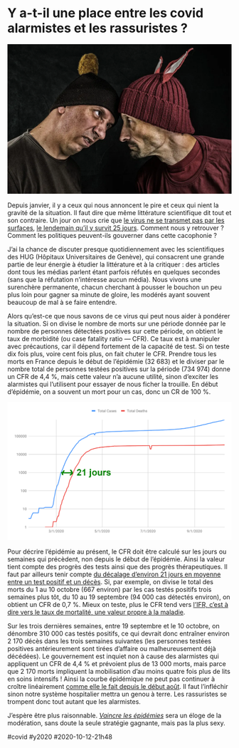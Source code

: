 # Y a-t-il une place entre les covid alarmistes et les rassuristes ?

![Image by Szilárd Szabó from Pixabay](_i/fight-3391878_1920.webp)

Depuis janvier, il y a ceux qui nous annoncent le pire et ceux qui nient la gravité de la situation. Il faut dire que même littérature scientifique dit tout et son contraire. Un jour on nous crie que [le virus ne se transmet pas par les surfaces](https://www.sciencesetavenir.fr/sante/le-covid-19-peut-se-propager-dans-l-air-confirment-les-autorites-sanitaires-americaines_148096?xtor=RSS-16), [le lendemain qu’il y survit 25 jours](https://www.theguardian.com/world/2020/oct/12/virus-that-causes-covid-19-can-survive-up-to-28-days-on-surfaces-scientists-find). Comment nous y retrouver ? Comment les politiques peuvent-ils gouverner dans cette cacophonie ?

J’ai la chance de discuter presque quotidiennement avec les scientifiques des HUG (Hôpitaux Universitaires de Genève), qui consacrent une grande partie de leur énergie à étudier la littérature et à la critiquer : des articles dont tous les médias parlent étant parfois réfutés en quelques secondes (sans que la réfutation n’intéresse aucun média). Nous vivons une surenchère permanente, chacun cherchant à pousser le bouchon un peu plus loin pour gagner sa minute de gloire, les modérés ayant souvent beaucoup de mal à se faire entendre.

Alors qu’est-ce que nous savons de ce virus qui peut nous aider à pondérer la situation. Si on divise le nombre de morts sur une période donnée par le nombre de personnes détectées positives sur cette période, on obtient le taux de morbidité (ou case fatality ratio — CFR). Ce taux est à manipuler avec précautions, car il dépend fortement de la capacité de test. Si on teste dix fois plus, voire cent fois plus, on fait chuter le CFR. Prendre tous les morts en France depuis le début de l’épidémie (32 683) et le diviser par le nombre total de personnes testées positives sur la période (734 974) donne un CFR de 4,4 %, mais cette valeur n’a aucune utilité, sinon d’exciter les alarmistes qui l’utilisent pour essayer de nous ficher la trouille. En début d’épidémie, on a souvent un mort pour un cas, donc un CR de 100 %.

![Délais moyen entre un test positif et un décès en France](_i/21jours.png)

Pour décrire l’épidémie au présent, le CFR doit être calculé sur les jours ou semaines qui précèdent, non depuis le début de l’épidémie. Ainsi la valeur tient compte des progrès des tests ainsi que des progrès thérapeutiques. Il faut par ailleurs tenir compte [du décalage d’environ 21 jours en moyenne entre un test positif et un décès](covid-ou-en-est-vraiment-la-france.md). Si, par exemple, on divise le total des morts du 1 au 10 octobre (667 environ) par les cas testés positifs trois semaines plus tôt, du 10 au 19 septembre (94 000 cas détectés environ), on obtient un CFR de 0,7 %. Mieux on teste, plus le CFR tend vers [l’IFR, c’est à dire vers le taux de mortalité, une valeur propre à la maladie](covid-ou-en-est-vraiment-la-france.md).

Sur les trois dernières semaines, entre 19 septembre et le 10 octobre, on dénombre 310 000 cas testés positifs, ce qui devrait donc entraîner environ 2 170 décès dans les trois semaines suivantes (les personnes testées positives antérieurement sont tirées d’affaire ou malheureusement déjà décédées). Le gouvernement est inquiet non à cause des alarmistes qui appliquent un CFR de 4,4 % et prévoient plus de 13 000 morts, mais parce que 2 170 morts impliquent la mobilisation d’au moins quatre fois plus de lits en soins intensifs ! Ainsi la courbe épidémique ne peut pas continuer à croître linéairement [comme elle le fait depuis le début août](covid-ou-en-est-vraiment-la-france.md). Il faut l’infléchir sinon notre système hospitalier mettra un genou à terre. Les rassuristes se trompent donc tout autant que les alarmistes.

J’espère être plus raisonnable. *[Vaincre les épidémies](../../page/vaincre-les-epidemies)* sera un éloge de la modération, sans doute la seule stratégie gagnante, mais pas la plus sexy.

#covid #y2020 #2020-10-12-21h48
